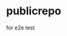 # publicrepo
for e2e test












































































































































































































































































































































































































































































































































































































































































































































































































